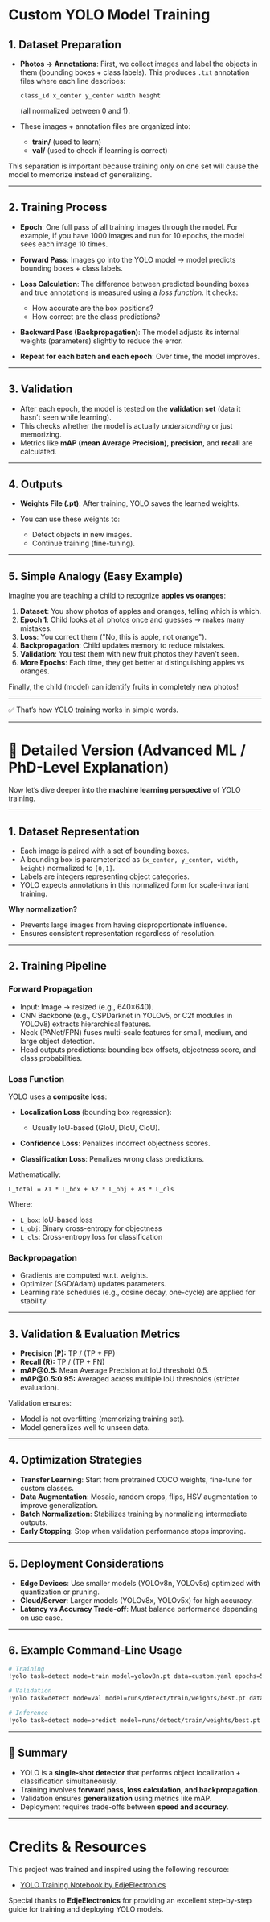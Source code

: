 # Custom YOLO Model Training
## 1. **Dataset Preparation**

* **Photos → Annotations**: First, we collect images and label the objects in them (bounding boxes + class labels). This produces `.txt` annotation files where each line describes:

  ```
  class_id x_center y_center width height
  ```

  (all normalized between 0 and 1).

* These images + annotation files are organized into:

  * **train/** (used to learn)
  * **val/** (used to check if learning is correct)

This separation is important because training only on one set will cause the model to memorize instead of generalizing.

---

## 2. **Training Process**

* **Epoch**: One full pass of all training images through the model. For example, if you have 1000 images and run for 10 epochs, the model sees each image 10 times.

* **Forward Pass**: Images go into the YOLO model → model predicts bounding boxes + class labels.

* **Loss Calculation**: The difference between predicted bounding boxes and true annotations is measured using a *loss function*. It checks:

  * How accurate are the box positions?
  * How correct are the class predictions?

* **Backward Pass (Backpropagation)**: The model adjusts its internal weights (parameters) slightly to reduce the error.

* **Repeat for each batch and each epoch**: Over time, the model improves.

---

## 3. **Validation**

* After each epoch, the model is tested on the **validation set** (data it hasn’t seen while learning).
* This checks whether the model is actually *understanding* or just memorizing.
* Metrics like **mAP (mean Average Precision)**, **precision**, and **recall** are calculated.

---

## 4. **Outputs**

* **Weights File (.pt)**: After training, YOLO saves the learned weights.
* You can use these weights to:

  * Detect objects in new images.
  * Continue training (fine-tuning).

---

## 5. **Simple Analogy (Easy Example)**

Imagine you are teaching a child to recognize **apples vs oranges**:

1. **Dataset**: You show photos of apples and oranges, telling which is which.
2. **Epoch 1**: Child looks at all photos once and guesses → makes many mistakes.
3. **Loss**: You correct them ("No, this is apple, not orange").
4. **Backpropagation**: Child updates memory to reduce mistakes.
5. **Validation**: You test them with new fruit photos they haven’t seen.
6. **More Epochs**: Each time, they get better at distinguishing apples vs oranges.

Finally, the child (model) can identify fruits in completely new photos!

---

✅ That’s how YOLO training works in simple words.

---

# 🔬 Detailed Version (Advanced ML / PhD-Level Explanation)

Now let’s dive deeper into the **machine learning perspective** of YOLO training.

---

## 1. Dataset Representation

* Each image is paired with a set of bounding boxes.
* A bounding box is parameterized as `(x_center, y_center, width, height)` normalized to `[0,1]`.
* Labels are integers representing object categories.
* YOLO expects annotations in this normalized form for scale-invariant training.

**Why normalization?**

* Prevents large images from having disproportionate influence.
* Ensures consistent representation regardless of resolution.

---

## 2. Training Pipeline

### Forward Propagation

* Input: Image → resized (e.g., 640×640).
* CNN Backbone (e.g., CSPDarknet in YOLOv5, or C2f modules in YOLOv8) extracts hierarchical features.
* Neck (PANet/FPN) fuses multi-scale features for small, medium, and large object detection.
* Head outputs predictions: bounding box offsets, objectness score, and class probabilities.

### Loss Function

YOLO uses a **composite loss**:

* **Localization Loss** (bounding box regression):

  * Usually IoU-based (GIoU, DIoU, CIoU).
* **Confidence Loss**: Penalizes incorrect objectness scores.
* **Classification Loss**: Penalizes wrong class predictions.

Mathematically:

```
L_total = λ1 * L_box + λ2 * L_obj + λ3 * L_cls
```

Where:

* `L_box`: IoU-based loss
* `L_obj`: Binary cross-entropy for objectness
* `L_cls`: Cross-entropy loss for classification

### Backpropagation

* Gradients are computed w\.r.t. weights.
* Optimizer (SGD/Adam) updates parameters.
* Learning rate schedules (e.g., cosine decay, one-cycle) are applied for stability.

---

## 3. Validation & Evaluation Metrics

* **Precision (P):** TP / (TP + FP)
* **Recall (R):** TP / (TP + FN)
* **mAP\@0.5:** Mean Average Precision at IoU threshold 0.5.
* **mAP\@0.5:0.95:** Averaged across multiple IoU thresholds (stricter evaluation).

Validation ensures:

* Model is not overfitting (memorizing training set).
* Model generalizes well to unseen data.

---

## 4. Optimization Strategies

* **Transfer Learning**: Start from pretrained COCO weights, fine-tune for custom classes.
* **Data Augmentation**: Mosaic, random crops, flips, HSV augmentation to improve generalization.
* **Batch Normalization**: Stabilizes training by normalizing intermediate outputs.
* **Early Stopping**: Stop when validation performance stops improving.

---

## 5. Deployment Considerations

* **Edge Devices**: Use smaller models (YOLOv8n, YOLOv5s) optimized with quantization or pruning.
* **Cloud/Server**: Larger models (YOLOv8x, YOLOv5x) for high accuracy.
* **Latency vs Accuracy Trade-off**: Must balance performance depending on use case.

---

## 6. Example Command-Line Usage

```bash
# Training
!yolo task=detect mode=train model=yolov8n.pt data=custom.yaml epochs=50 imgsz=640

# Validation
!yolo task=detect mode=val model=runs/detect/train/weights/best.pt data=custom.yaml

# Inference
!yolo task=detect mode=predict model=runs/detect/train/weights/best.pt source="test.jpg"
```

---

## 🎯 Summary

* YOLO is a **single-shot detector** that performs object localization + classification simultaneously.
* Training involves **forward pass, loss calculation, and backpropagation**.
* Validation ensures **generalization** using metrics like mAP.
* Deployment requires trade-offs between **speed and accuracy**.

---
# Credits & Resources

This project was trained and inspired using the following resource:

- [YOLO Training Notebook by EdjeElectronics](https://colab.research.google.com/github/EdjeElectronics/Train-and-Deploy-YOLO-Models/blob/main/Train_YOLO_Models.ipynb#scrollTo=IcoBAeHXa86W)

Special thanks to **EdjeElectronics** for providing an excellent step-by-step guide for training and deploying YOLO models.

